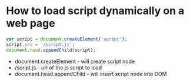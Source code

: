 # How to load script dynamically on a web page

```javascript
var script = document.createElement('script');
script.src = '/script.js';
document.head.appendChild(script);
```

- document.createElement - will create script node
- /script.js - url of the js script to load
- document.head.appendChild - will insert script node into DOM
